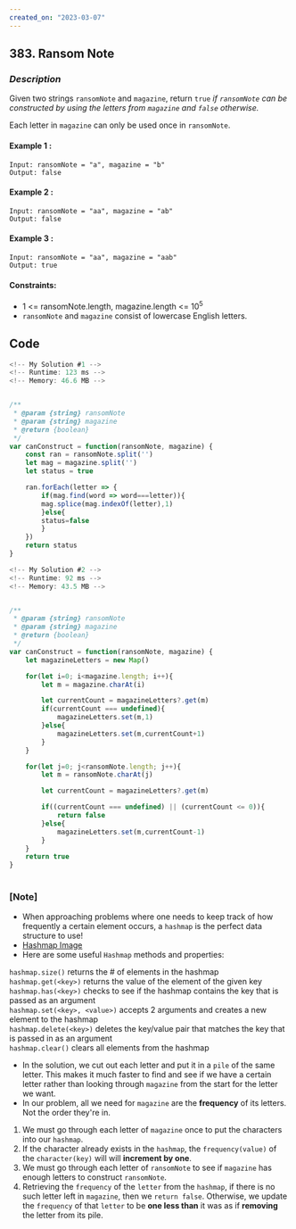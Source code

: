 ```yaml
---
created_on: "2023-03-07"
---
```


## 383. Ransom Note


### _Description_

Given two strings `ransomNote` and `magazine`, return `true` <i>if `ransomNote` can be constructed by using the letters from `magazine` and `false` otherwise.</i>

Each letter in `magazine` can only be used once in `ransomNote`.


#### Example 1 :
```
Input: ransomNote = "a", magazine = "b"
Output: false
```

#### Example 2 :
```
Input: ransomNote = "aa", magazine = "ab"
Output: false
```

#### Example 3 :
```
Input: ransomNote = "aa", magazine = "aab"
Output: true
```

#### Constraints:
- 1 <= ransomNote.length, magazine.length <= 10<sup>5</sup>
- `ransomNote` and `magazine` consist of lowercase English letters.



## Code

```JavaScript
<!-- My Solution #1 -->
<!-- Runtime: 123 ms -->
<!-- Memory: 46.6 MB -->


/**
 * @param {string} ransomNote
 * @param {string} magazine
 * @return {boolean}
 */
var canConstruct = function(ransomNote, magazine) {
    const ran = ransomNote.split('')
    let mag = magazine.split('')
    let status = true

    ran.forEach(letter => {
        if(mag.find(word => word===letter)){
        mag.splice(mag.indexOf(letter),1)
        }else{ 
        status=false
        }
    })
    return status
}

```

```JavaScript
<!-- My Solution #2 -->
<!-- Runtime: 92 ms -->
<!-- Memory: 43.5 MB -->


/**
 * @param {string} ransomNote
 * @param {string} magazine
 * @return {boolean}
 */
var canConstruct = function(ransomNote, magazine) {
    let magazineLetters = new Map()

    for(let i=0; i<magazine.length; i++){
        let m = magazine.charAt(i)

        let currentCount = magazineLetters?.get(m)
        if(currentCount === undefined){
            magazineLetters.set(m,1)
        }else{
            magazineLetters.set(m,currentCount+1)
        }
    }

    for(let j=0; j<ransomNote.length; j++){
        let m = ransomNote.charAt(j)

        let currentCount = magazineLetters?.get(m)

        if((currentCount === undefined) || (currentCount <= 0)){
            return false
        }else{
            magazineLetters.set(m,currentCount-1)
        }
    } 
    return true
}

```

#

### [Note]
- When approaching problems where one needs to keep track of how frequently a certain element occurs, a `hashmap` is the perfect data structure to use!
- [Hashmap Image](https://interview-docs.com/docs/algorithms/images/String/hashmapTheDifference.png)
- Here are some useful `Hashmap` methods and properties:

`hashmap.size()` returns the # of elements in the hashmap \
`hashmap.get(<key>)` returns the value of the element of the given key \
`hashmap.has(<key>)` checks to see if the hashmap contains the key that is passed as an argument \
`hashmap.set(<key>, <value>)` accepts 2 arguments and creates a new element to the hashmap \
`hashmap.delete(<key>)` deletes the key/value pair that matches the key that is passed in as an argument \
`hashmap.clear()` clears all elements from the hashmap

- In the solution, we cut out each letter and put it in a `pile` of the same letter. This makes it much faster to find and see if we have a certain letter rather than looking through `magazine` from the start for the letter we want.
- In our problem, all we need for `magazine` are the <strong>frequency</strong> of its letters. Not the order they're in.

1. We must go through each letter of `magazine` once to put the characters into our `hashmap`.
2. If the character already exists in the `hashmap`, the `frequency(value)` of the `character(key)` will will <strong>increment by one</strong>.
3. We must go through each letter of `ransomNote` to see if `magazine` has enough letters to construct `ransomNote`.
4. Retrieving the `frequency` of the `letter` from the `hashmap`, if there is no such letter left in `magazine`, then we `return false`. Otherwise, we update the `frequency` of that `letter` to be <strong>one less than</strong> it was as if <strong>removing</strong> the letter from its pile.
